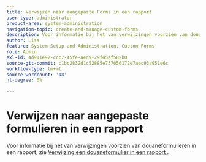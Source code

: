 ```yaml
---
title: Verwijzen naar aangepaste Forms in een rapport
user-type: administrator
product-area: system-administration
navigation-topic: create-and-manage-custom-forms
description: Voor informatie bij het van verwijzingen voorzien van douaneformulieren in een rapport, zie het artikel "Verwijzing een douaneformulier in een rapport."
author: Lisa
feature: System Setup and Administration, Custom Forms
role: Admin
exl-id: 4d911e92-ccc7-45fe-aed9-29f45af582b0
source-git-commit: c1bc2832d1c52885e737056172e7aec93a951e6c
workflow-type: tm+mt
source-wordcount: '48'
ht-degree: 0%

---
```


# Verwijzen naar aangepaste formulieren in een rapport

Voor informatie bij het van verwijzingen voorzien van douaneformulieren in een rapport, zie [&#x200B; Verwijzing een douaneformulier in een rapport &#x200B;](../../../reports-and-dashboards/reports/creating-and-managing-reports/reference-custom-form-report.md).
